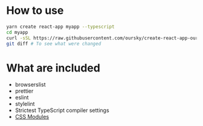 # How to use

```sh
yarn create react-app myapp --typescript
cd myapp
curl -sSL https://raw.githubusercontent.com/oursky/create-react-app-oursky/master/bootstrap.py | python3 - .
git diff # To see what were changed
```

# What are included

- browserslist
- prettier
- eslint
- stylelint
- Strictest TypeScript compiler settings
- [CSS Modules](https://facebook.github.io/create-react-app/docs/adding-a-css-modules-stylesheet)

